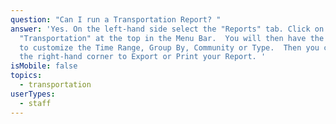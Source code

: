 ```yaml
---
question: "Can I run a Transportation Report? "
answer: 'Yes. On the left-hand side select the "Reports" tab. Click on
  "Transportation" at the top in the Menu Bar.  You will then have the options
  to customize the Time Range, Group By, Community or Type.  Then you can go to
  the right-hand corner to Export or Print your Report. '
isMobile: false
topics:
  - transportation
userTypes:
  - staff
---
```

